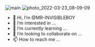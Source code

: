 ![main](https://user-images.githubusercontent.com/101985120/160657712-4f2e7d3e-91d9-42e0-8cd3-7faf6d66e6a0.jpg)
![photo_2022-03-23_08-09-09](https://user-images.githubusercontent.com/101985120/160657730-394acdf1-2148-4878-b31d-0f57780cb91c.jpg)
- 👋 Hi, I’m @MR-INVISIBLEBOY
- 👀 I’m interested in ...
- 🌱 I’m currently learning ...
- 💞️ I’m looking to collaborate on ...
- 📫 How to reach me ...

<!---
MR-INVISIBLEBOY/MR-INVISIBLEBOY is a ✨ special ✨ repository because its `README.md` (this file) appears on your GitHub profile.
You can click the Preview link to take a look at your changes.
--->

